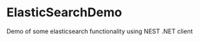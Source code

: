 ElasticSearchDemo
=================

Demo of some elasticsearch functionality using NEST .NET client